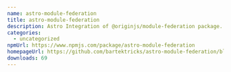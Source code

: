```yaml
---
name: astro-module-federation
title: astro-module-federation
description: Astro Integration of @originjs/module-federation package.
categories:
  - uncategorized
npmUrl: https://www.npmjs.com/package/astro-module-federation
homepageUrl: https://github.com/bartektricks/astro-module-federation/blob/main/package/README.md
downloads: 69
---
```

